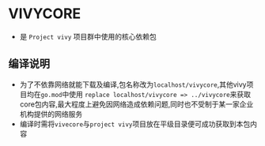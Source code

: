 # VIVYCORE
- 是 `Project vivy` 项目群中使用的核心依赖包
  
## 编译说明
- 为了不依靠网络就能下载及编译,包名称改为`localhost/vivycore`,其他vivy项目均在`go.mod`中使用 `replace localhost/vivycore => ../vivycore`来获取core包内容,最大程度上避免因网络造成依赖问题,同时也不受制于某一家企业机构提供的网络服务
- 编译时需将`vivecore`与`project vivy`项目放在平级目录便可成功获取到本包内容
